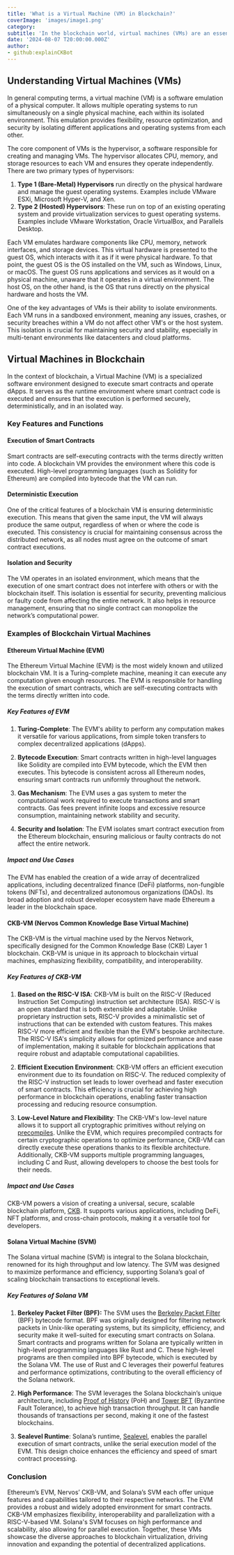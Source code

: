 ```yaml
---
title: 'What is a Virtual Machine (VM) in Blockchain?'
coverImage: 'images/image1.png'
category:
subtitle: 'In the blockchain world, virtual machines (VMs) are an essential technology for executing smart contracts and decentralized applications (dApps). While virtual machines are a well-known concept in traditional computing, their application in blockchain brings unique functionalities and benefits tailored to the decentralized nature of these networks.'
date: '2024-08-07 T20:00:00.000Z'
author:
- github:explainCKBot
---
```



## Understanding Virtual Machines (VMs)

In general computing terms, a virtual machine (VM) is a software emulation of a physical computer. It allows multiple operating systems to run simultaneously on a single physical machine, each within its isolated environment. This emulation provides flexibility, resource optimization, and security by isolating different applications and operating systems from each other.

The core component of VMs is the hypervisor, a software responsible for creating and managing VMs. The hypervisor allocates CPU, memory, and storage resources to each VM and ensures they operate independently. There are two primary types of hypervisors:



1. **Type 1 (Bare-Metal) Hypervisors** run directly on the physical hardware and manage the guest operating systems. Examples include VMware ESXi, Microsoft Hyper-V, and Xen.
2. **Type 2 (Hosted) Hypervisors**: These run on top of an existing operating system and provide virtualization services to guest operating systems. Examples include VMware Workstation, Oracle VirtualBox, and Parallels Desktop.

Each VM emulates hardware components like CPU, memory, network interfaces, and storage devices. This virtual hardware is presented to the guest OS, which interacts with it as if it were physical hardware. To that point, the guest OS is the OS installed on the VM, such as Windows, Linux, or macOS. The guest OS runs applications and services as it would on a physical machine, unaware that it operates in a virtual environment. The host OS, on the other hand, is the OS that runs directly on the physical hardware and hosts the VM.

One of the key advantages of VMs is their ability to isolate environments. Each VM runs in a sandboxed environment, meaning any issues, crashes, or security breaches within a VM do not affect other VM's or the host system. This isolation is crucial for maintaining security and stability, especially in multi-tenant environments like datacenters and cloud platforms.


## Virtual Machines in Blockchain

In the context of blockchain, a Virtual Machine (VM) is a specialized software environment designed to execute smart contracts and operate dApps. It serves as the runtime environment where smart contract code is executed and ensures that the execution is performed securely, deterministically, and in an isolated way. 


### Key Features and Functions


#### **Execution of Smart Contracts**

Smart contracts are self-executing contracts with the terms directly written into code. A blockchain VM provides the environment where this code is executed. High-level programming languages (such as Solidity for Ethereum) are compiled into bytecode that the VM can run.


#### **Deterministic Execution**

One of the critical features of a blockchain VM is ensuring deterministic execution. This means that given the same input, the VM will always produce the same output, regardless of when or where the code is executed. This consistency is crucial for maintaining consensus across the distributed network, as all nodes must agree on the outcome of smart contract executions.


#### **Isolation and Security**

The VM operates in an isolated environment, which means that the execution of one smart contract does not interfere with others or with the blockchain itself. This isolation is essential for security, preventing malicious or faulty code from affecting the entire network. It also helps in resource management, ensuring that no single contract can monopolize the network’s computational power.


### **Examples of Blockchain Virtual Machines**


#### **Ethereum Virtual Machine (EVM)**

The Ethereum Virtual Machine (EVM) is the most widely known and utilized blockchain VM. It is a Turing-complete machine, meaning it can execute any computation given enough resources. The EVM is responsible for handling the execution of smart contracts, which are self-executing contracts with the terms directly written into code.


##### **Key Features of EVM**



1. **Turing-Complete**: The EVM's ability to perform any computation makes it versatile for various applications, from simple token transfers to complex decentralized applications (dApps).

2. **Bytecode Execution**: Smart contracts written in high-level languages like Solidity are compiled into EVM bytecode, which the EVM then executes. This bytecode is consistent across all Ethereum nodes, ensuring smart contracts run uniformly throughout the network.

3. **Gas Mechanism**: The EVM uses a gas system to meter the computational work required to execute transactions and smart contracts. Gas fees prevent infinite loops and excessive resource consumption, maintaining network stability and security.

4. **Security and Isolation**: The EVM isolates smart contract execution from the Ethereum blockchain, ensuring malicious or faulty contracts do not affect the entire network.


##### **Impact and Use Cases**

The EVM has enabled the creation of a wide array of decentralized applications, including decentralized finance (DeFi) platforms, non-fungible tokens (NFTs), and decentralized autonomous organizations (DAOs). Its broad adoption and robust developer ecosystem have made Ethereum a leader in the blockchain space.


#### **CKB-VM (Nervos Common Knowledge Base Virtual Machine)**

The CKB-VM is the virtual machine used by the Nervos Network, specifically designed for the Common Knowledge Base (CKB) Layer 1 blockchain. CKB-VM is unique in its approach to blockchain virtual machines, emphasizing flexibility, compatibility, and interoperability.


##### **Key Features of CKB-VM**



1. **Based on the RISC-V ISA**: CKB-VM is built on the RISC-V (Reduced Instruction Set Computing) instruction set architecture (ISA). RISC-V is an open standard that is both extensible and adaptable. Unlike proprietary instruction sets, RISC-V provides a minimalistic set of instructions that can be extended with custom features. This makes RISC-V more efficient and flexible than the EVM's bespoke architecture. The RISC-V ISA's simplicity allows for optimized performance and ease of implementation, making it suitable for blockchain applications that require robust and adaptable computational capabilities.

2. **Efficient Execution Environment**: CKB-VM offers an efficient execution environment due to its foundation on RISC-V. The reduced complexity of the RISC-V instruction set leads to lower overhead and faster execution of smart contracts. This efficiency is crucial for achieving high performance in blockchain operations, enabling faster transaction processing and reducing resource consumption.

3. **Low-Level Nature and Flexibility**: The CKB-VM's low-level nature allows it to support all cryptographic primitives without relying on [precompiles](https://www.nervos.org/knowledge-base/what_are-precompiles_(explainCKBot)). Unlike the EVM, which requires precompiled contracts for certain cryptographic operations to optimize performance, CKB-VM can directly execute these operations thanks to its flexible architecture. Additionally, CKB-VM supports multiple programming languages, including C and Rust, allowing developers to choose the best tools for their needs.


##### **Impact and Use Cases**

CKB-VM powers a vision of creating a universal, secure, scalable blockchain platform, [CKB](https://www.youtube.com/watch?v=zD9xFpLmkVM). It supports various applications, including DeFi, NFT platforms, and cross-chain protocols, making it a versatile tool for developers.


#### **Solana Virtual Machine (SVM)**

The Solana virtual machine (SVM) is integral to the Solana blockchain, renowned for its high throughput and low latency. The SVM was designed to maximize performance and efficiency, supporting Solana’s goal of scaling blockchain transactions to exceptional levels.


##### **Key Features of Solana VM**



1. **Berkeley Packet Filter (BPF):** The SVM uses the [Berkeley Packet Filter](https://en.wikipedia.org/wiki/Berkeley_Packet_Filter) (BPF) bytecode format. BPF was originally designed for filtering network packets in Unix-like operating systems, but its simplicity, efficiency, and security make it well-suited for executing smart contracts on Solana. Smart contracts and programs written for Solana are typically written in high-level programming languages like Rust and C. These high-level programs are then compiled into BPF bytecode, which is executed by the Solana VM. The use of Rust and C leverages their powerful features and performance optimizations, contributing to the overall efficiency of the Solana network.

2. **High Performance**: The SVM leverages the Solana blockchain’s unique architecture, including [Proof of History](https://medium.com/solana-labs/proof-of-history-explained-by-a-water-clock-e682183417b8) (PoH) and [Tower BFT](https://medium.com/solana-labs/tower-bft-solanas-high-performance-implementation-of-pbft-464725911e79) (Byzantine Fault Tolerance), to achieve high transaction throughput. It can handle thousands of transactions per second, making it one of the fastest blockchains.

3. **Sealevel Runtime**: Solana’s runtime, [Sealevel](https://medium.com/solana-labs/sealevel-parallel-processing-thousands-of-smart-contracts-d814b378192), enables the parallel execution of smart contracts, unlike the serial execution model of the EVM. This design choice enhances the efficiency and speed of smart contract processing.


### **Conclusion**

Ethereum’s EVM, Nervos’ CKB-VM, and Solana’s SVM each offer unique features and capabilities tailored to their respective networks. The EVM provides a robust and widely adopted environment for smart contracts. CKB-VM emphasizes flexibility, interoperability and parallelization with a RISC-V-based VM. Solana's SVM focuses on high performance and scalability, also allowing for parallel execution. Together, these VMs showcase the diverse approaches to blockchain virtualization, driving innovation and expanding the potential of decentralized applications.

